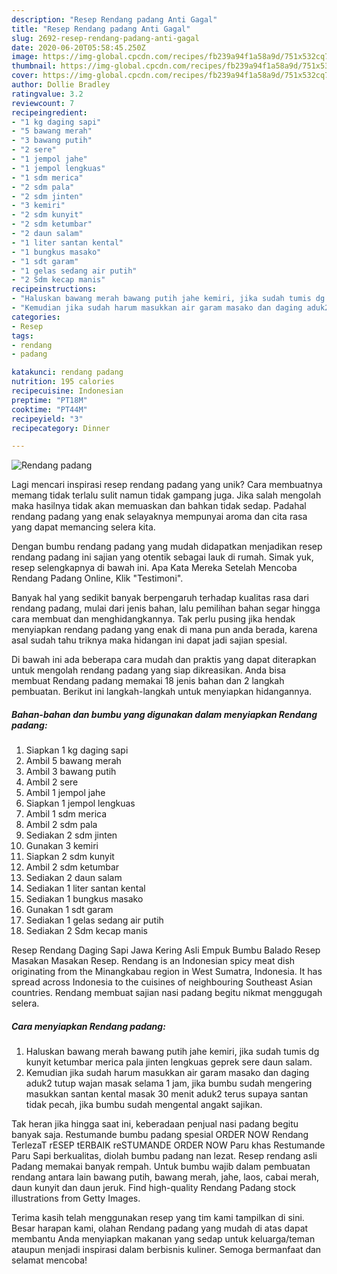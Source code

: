 ```yaml
---
description: "Resep Rendang padang Anti Gagal"
title: "Resep Rendang padang Anti Gagal"
slug: 2692-resep-rendang-padang-anti-gagal
date: 2020-06-20T05:58:45.250Z
image: https://img-global.cpcdn.com/recipes/fb239a94f1a58a9d/751x532cq70/rendang-padang-foto-resep-utama.jpg
thumbnail: https://img-global.cpcdn.com/recipes/fb239a94f1a58a9d/751x532cq70/rendang-padang-foto-resep-utama.jpg
cover: https://img-global.cpcdn.com/recipes/fb239a94f1a58a9d/751x532cq70/rendang-padang-foto-resep-utama.jpg
author: Dollie Bradley
ratingvalue: 3.2
reviewcount: 7
recipeingredient:
- "1 kg daging sapi"
- "5 bawang merah"
- "3 bawang putih"
- "2 sere"
- "1 jempol jahe"
- "1 jempol lengkuas"
- "1 sdm merica"
- "2 sdm pala"
- "2 sdm jinten"
- "3 kemiri"
- "2 sdm kunyit"
- "2 sdm ketumbar"
- "2 daun salam"
- "1 liter santan kental"
- "1 bungkus masako"
- "1 sdt garam"
- "1 gelas sedang air putih"
- "2 Sdm kecap manis"
recipeinstructions:
- "Haluskan bawang merah bawang putih jahe kemiri, jika sudah tumis dg kunyit ketumbar merica pala jinten lengkuas geprek sere daun salam."
- "Kemudian jika sudah harum masukkan air garam masako dan daging aduk2 tutup wajan masak selama 1 jam, jika bumbu sudah mengering masukkan santan kental masak 30 menit aduk2 terus supaya santan tidak pecah, jika bumbu sudah mengental angakt sajikan."
categories:
- Resep
tags:
- rendang
- padang

katakunci: rendang padang 
nutrition: 195 calories
recipecuisine: Indonesian
preptime: "PT18M"
cooktime: "PT44M"
recipeyield: "3"
recipecategory: Dinner

---
```



![Rendang padang](https://img-global.cpcdn.com/recipes/fb239a94f1a58a9d/751x532cq70/rendang-padang-foto-resep-utama.jpg)

Lagi mencari inspirasi resep rendang padang yang unik? Cara membuatnya memang tidak terlalu sulit namun tidak gampang juga. Jika salah mengolah maka hasilnya tidak akan memuaskan dan bahkan tidak sedap. Padahal rendang padang yang enak selayaknya mempunyai aroma dan cita rasa yang dapat memancing selera kita.

Dengan bumbu rendang padang yang mudah didapatkan menjadikan resep rendang padang ini sajian yang otentik sebagai lauk di rumah. Simak yuk, resep selengkapnya di bawah ini. Apa Kata Mereka Setelah Mencoba Rendang Padang Online, Klik &#34;Testimoni&#34;.

Banyak hal yang sedikit banyak berpengaruh terhadap kualitas rasa dari rendang padang, mulai dari jenis bahan, lalu pemilihan bahan segar hingga cara membuat dan menghidangkannya. Tak perlu pusing jika hendak menyiapkan rendang padang yang enak di mana pun anda berada, karena asal sudah tahu triknya maka hidangan ini dapat jadi sajian spesial.


Di bawah ini ada beberapa cara mudah dan praktis yang dapat diterapkan untuk mengolah rendang padang yang siap dikreasikan. Anda bisa membuat Rendang padang memakai 18 jenis bahan dan 2 langkah pembuatan. Berikut ini langkah-langkah untuk menyiapkan hidangannya.

<!--inarticleads1-->

##### Bahan-bahan dan bumbu yang digunakan dalam menyiapkan Rendang padang:

1. Siapkan 1 kg daging sapi
1. Ambil 5 bawang merah
1. Ambil 3 bawang putih
1. Ambil 2 sere
1. Ambil 1 jempol jahe
1. Siapkan 1 jempol lengkuas
1. Ambil 1 sdm merica
1. Ambil 2 sdm pala
1. Sediakan 2 sdm jinten
1. Gunakan 3 kemiri
1. Siapkan 2 sdm kunyit
1. Ambil 2 sdm ketumbar
1. Sediakan 2 daun salam
1. Sediakan 1 liter santan kental
1. Sediakan 1 bungkus masako
1. Gunakan 1 sdt garam
1. Sediakan 1 gelas sedang air putih
1. Sediakan 2 Sdm kecap manis


Resep Rendang Daging Sapi Jawa Kering Asli Empuk Bumbu Balado Resep Masakan Masakan Resep. Rendang is an Indonesian spicy meat dish originating from the Minangkabau region in West Sumatra, Indonesia. It has spread across Indonesia to the cuisines of neighbouring Southeast Asian countries. Rendang membuat sajian nasi padang begitu nikmat menggugah selera. 

<!--inarticleads2-->

##### Cara menyiapkan Rendang padang:

1. Haluskan bawang merah bawang putih jahe kemiri, jika sudah tumis dg kunyit ketumbar merica pala jinten lengkuas geprek sere daun salam.
1. Kemudian jika sudah harum masukkan air garam masako dan daging aduk2 tutup wajan masak selama 1 jam, jika bumbu sudah mengering masukkan santan kental masak 30 menit aduk2 terus supaya santan tidak pecah, jika bumbu sudah mengental angakt sajikan.


Tak heran jika hingga saat ini, keberadaan penjual nasi padang begitu banyak saja. Restumande bumbu padang spesial ORDER NOW Rendang TerlezaT rESEP tERBAIK reSTUMANDE ORDER NOW Paru khas Restumande Paru Sapi berkualitas, diolah bumbu padang nan lezat. Resep rendang asli Padang memakai banyak rempah. Untuk bumbu wajib dalam pembuatan rendang antara lain bawang putih, bawang merah, jahe, laos, cabai merah, daun kunyit dan daun jeruk. Find high-quality Rendang Padang stock illustrations from Getty Images. 

Terima kasih telah menggunakan resep yang tim kami tampilkan di sini. Besar harapan kami, olahan Rendang padang yang mudah di atas dapat membantu Anda menyiapkan makanan yang sedap untuk keluarga/teman ataupun menjadi inspirasi dalam berbisnis kuliner. Semoga bermanfaat dan selamat mencoba!

